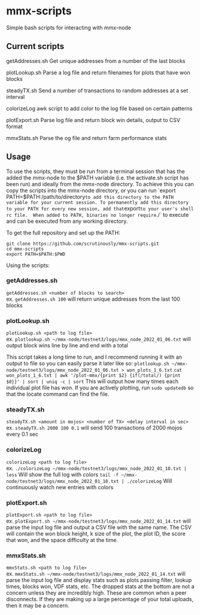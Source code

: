 # mmx-scripts
Simple bash scripts for interacting with mmx-node

## Current scripts
getAddresses.sh
Get unique addresses from a number of the last blocks

plotLookup.sh
Parse a log file and return filenames for plots that have won blocks

steadyTX.sh
Send a number of transactions to random addresses at a set interval

colorizeLog
awk script to add color to the log file based on certain patterns

plotExport.sh
Parse log file and return block win details, output to CSV format

mmxStats.sh
Parse the og file and return farm performance stats

## Usage
To use the scripts, they must be run from a terminal session that has the added the mmx-node to the $PATH variable (i.e. the activate.sh script has been run) and ideally from the mmx-node directory.
To achieve this you can copy the scripts into the mmx-node directory, or you can run `export PATH=$PATH:/path/to/directory` to add this directory to the PATH variable for your current session.
To permanently add this directory to your PATH for every new session, add that `export` to your user's shell rc file. 
When added to PATH, binaries no longer require `./` to execute and can be executed from any working directory.

To get the full repository and set up the PATH:
```
git clone https://github.com/scrutinously/mmx-scripts.git
cd mmx-scripts
export PATH=$PATH:$PWD
```
Using the scripts:
### getAddresses.sh
`getAddresses.sh <number of blocks to search>`\
ex. `getAddresses.sh 100` will return unique addresses from the last 100 blocks

### plotLookup.sh
`plotLookup.sh <path to log file>`\
ex. `plotlookup.sh ~/mmx-node/testnet3/logs/mmx_node_2022_01_06.txt` will output block wins line by line and end with a total

This script takes a long time to run, and I recommend running it with an output to file so you can easily parse it later like so:
`plotlookup.sh ~/mmx-node/testnet3/logs/mmx_node_2022_01_06.txt > won_plots_1_6.txt`
`cat won_plots_1_6.txt | awk '/plot-mmx/{print $2} {if(/total/) {print $0}}' | sort | uniq -c | sort`
This will output how many times each individual plot file has won.
If you are actively plotting, run `sudo updatedb` so that the locate command can find the file.

### steadyTX.sh
`steadyTX.sh <amount in mojos> <number of TX> <delay interval in sec>`\
ex. `steadyTX.sh 2000 100 0.1` will send 100 transactions of 2000 mojos every 0.1 sec

### colorizeLog
`colorizeLog <path to log file>`\
ex. `./colorizeLog ~/mmx-node/testnet3/logs/mmx_node_2022_01_10.txt | less` Will show the full log with colors 
`tail -f ~/mmx-node/testnet3/logs/mmx_node_2022_01_10.txt | ./colorizeLog` Will continuously watch new entries with colors

### plotExport.sh
`plotExport.sh <path to log file>`\
ex. `plotExport.sh ~/mmx-node/testnet3/logs/mmx_node_2022_01_14.txt` will parse the input log file and output a CSV file with the same name.
The CSV will contain the won block height, k size of the plot, the plot ID, the score that won, and the space difficulty at the time.

### mmxStats.sh
`mmxStats.sh <path to log file>`\
ex. `mmxStats.sh ~/mmx-node/testnet3/logs/mmx_node_2022_01_14.txt` will parse the input log file and display stats such as plots passing filter,
lookup times, blocks won, VDF stats, etc. The dropped stats at the bottom are not a concern unless they are incredibly high. These are common when
a peer disconnects. If they are making up a large percentage of your total uploads, then it may be a concern.

